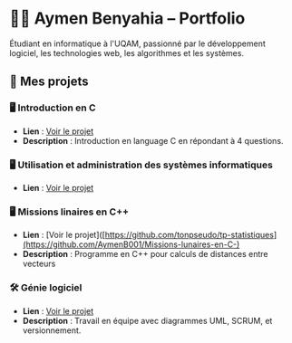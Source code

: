 # 👨‍💻 Aymen Benyahia – Portfolio

Étudiant en informatique à l'UQAM, passionné par le développement logiciel, les technologies web, les algorithmes et les systèmes.

## 🔗 Mes projets

### 🖥️ Introduction en C 
- **Lien** : [Voir le projet](https://github.com/AymenB001/intro-en-C)
- **Description** : Introduction en language C en répondant à 4 questions.

### 🖥️ Utilisation et administration des systèmes informatiques
-  **Lien** : [Voir le projet](https://github.com/AymenB001/Utilisation-et-administration-des-syst-mes-informatiques)

### 🖥️ Missions linaires en C++ 
- **Lien** : [Voir le projet]([https://github.com/tonpseudo/tp-statistiques](https://github.com/AymenB001/Missions-lunaires-en-C-)
- **Description** : Programme en C++ pour calculs de distances entre vecteurs

### 🛠 Génie logiciel
- **Lien** : [Voir le projet](https://github.com/tonpseudo/tp-genie-logiciel)
- **Description** : Travail en équipe avec diagrammes UML, SCRUM, et versionnement.
